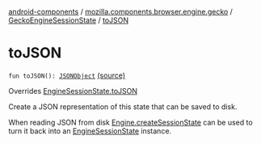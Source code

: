 [android-components](../../index.md) / [mozilla.components.browser.engine.gecko](../index.md) / [GeckoEngineSessionState](index.md) / [toJSON](./to-j-s-o-n.md)

# toJSON

`fun toJSON(): `[`JSONObject`](https://developer.android.com/reference/org/json/JSONObject.html) [(source)](https://github.com/mozilla-mobile/android-components/blob/master/components/browser/engine-gecko-beta/src/main/java/mozilla/components/browser/engine/gecko/GeckoEngineSessionState.kt#L17)

Overrides [EngineSessionState.toJSON](../../mozilla.components.concept.engine/-engine-session-state/to-j-s-o-n.md)

Create a JSON representation of this state that can be saved to disk.

When reading JSON from disk [Engine.createSessionState](../../mozilla.components.concept.engine/-engine/create-session-state.md) can be used to turn it back into an [EngineSessionState](../../mozilla.components.concept.engine/-engine-session-state/index.md)
instance.

